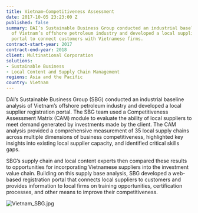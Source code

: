 ```yaml
---
title: Vietnam—Competitiveness Assessment
date: 2017-10-05 23:23:00 Z
published: false
summary: DAI’s Sustainable Business Group conducted an industrial baseline analysis
  of Vietnam’s offshore petroleum industry and developed a local supplier registration
  portal to connect customers with Vietnamese firms.
contract-start-year: 2017
contract-end-year: 2018
client: Multinational Corporation
solutions:
- Sustainable Business
- Local Content and Supply Chain Management
regions: Asia and the Pacific
country: Vietnam
---
```


DAI’s Sustainable Business Group (SBG) conducted an industrial baseline analysis of Vietnam’s offshore petroleum industry and developed a local supplier registration portal. The SBG team used a Competitiveness Assessment Matrix (CAM) module to evaluate the ability of local suppliers to meet demand generated by investments made by the client. The CAM analysis provided a comprehensive measurement of 35 local supply chains across multiple dimensions of business competitiveness, highlighted key insights into existing local supplier capacity, and identified critical skills gaps.

SBG’s supply chain and local content experts then compared these results to opportunities for incorporating Vietnamese suppliers into the investment value chain. Building on this supply base analysis, SBG developed a web-based registration portal that connects local suppliers to customers and provides information to local firms on training opportunities, certification processes, and other means to improve their competitiveness.

![Vietnam_SBG.jpg](/uploads/Vietnam_SBG.jpg)
